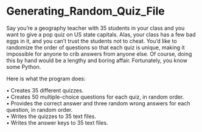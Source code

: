 # Generating_Random_Quiz_File

Say you’re a geography teacher with 35 students in your class and you want to give a pop quiz on US state capitals. Alas, your class has a few bad eggs in it, and you can’t trust the students not to cheat. You’d like to randomize the order of questions so that each quiz is unique, making it impossible for anyone to crib answers from anyone else. Of course, doing this by hand would be a lengthy and boring affair. Fortunately, you know some Python.<br/>

Here is what the program does:<br/>

• Creates 35 different quizzes.<br/>
• Creates 50 multiple-choice questions for each quiz, in random order.<br/>
• Provides the correct answer and three random wrong answers for each question, in random order.<br/>
• Writes the quizzes to 35 text files.<br/>
• Writes the answer keys to 35 text files.<br/>
